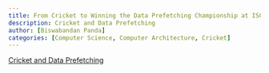 ```yaml
---
title: From Cricket to Winning the Data Prefetching Championship at ISCA 2019
description: Cricket and Data Prefetching
author: [Biswabandan Panda]
categories: [Computer Science, Computer Architecture, Cricket]
---
```


[Cricket and Data Prefetching](https://biswabandan.medium.com/from-cricket-to-winning-the-data-prefetching-championship-at-isca-2019-7ffe4bf5a710)